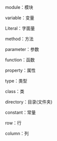 module：模块

variable：变量

Literal：字面量

method：方法

parameter：参数

function：函数

property：属性

type：类型

class：类

directory：目录(文件夹)

constant：常量

row：行

column：列